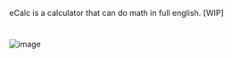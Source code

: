 eCalc is a calculator that can do math in full english. [WIP]
#
![image](https://i.imgur.com/EntJj9C.png?raw=true "Image")
